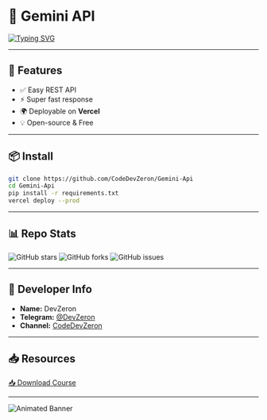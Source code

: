 # 🚀 Gemini API

[![Typing SVG](https://readme-typing-svg.demolab.com?font=Fira+Code&duration=4000&pause=1000&color=00F700&width=435&lines=Welcome+to+Gemini+API!;Fast%2C+Free%2C+Deployable+on+Vercel;Made+with+%E2%9D%A4+by+DevZeron)](https://git.io/typing-svg)

---

## 🔧 Features
- ✅ Easy REST API
- ⚡ Super fast response
- 🌍 Deployable on **Vercel**
- 💡 Open-source & Free

---

## 📦 Install
```bash
git clone https://github.com/CodeDevZeron/Gemini-Api
cd Gemini-Api
pip install -r requirements.txt
vercel deploy --prod
```

---

## 📊 Repo Stats
![GitHub stars](https://img.shields.io/github/stars/CodeDevZeron/Gemini-Api?style=for-the-badge)
![GitHub forks](https://img.shields.io/github/forks/CodeDevZeron/Gemini-Api?style=for-the-badge)
![GitHub issues](https://img.shields.io/github/issues/CodeDevZeron/Gemini-Api?style=for-the-badge)

---

## 👤 Developer Info
- **Name:** DevZeron  
- **Telegram:** [@DevZeron](https://t.me/DevZeron)  
- **Channel:** [CodeDevZeron](https://t.me/CodeDevZeron)

---

## 📥 Resources
[📥 Download Course](https://your-course-link.com)  


---

![Animated Banner](https://media.giphy.com/media/L1R1tvI9svkIWwpVYr/giphy.gif)
